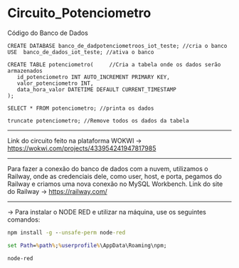 # Circuito_Potenciometro

Código do Banco de Dados
```mysql
CREATE DATABASE banco_de_dadpotenciometroos_iot_teste; //cria o banco
USE  banco_de_dados_iot_teste; //ativa o banco
  
CREATE TABLE potenciometro(     //Cria a tabela onde os dados serão armazenados
   id_potenciometro INT AUTO_INCREMENT PRIMARY KEY,
   valor_potenciometro INT,
   data_hora_valor DATETIME DEFAULT CURRENT_TIMESTAMP
);
  
SELECT * FROM potenciometro; //printa os dados

truncate potenciometro; //Remove todos os dados da tabela
```

<hr>

Link do circuito feito na plataforma WOKWI
-> https://wokwi.com/projects/433954241947817985

<hr>

Para fazer a conexão do banco de dados com a nuvem, utilizamos o Railway, onde as credenciais dele, como user, host, e porta, pegamos do Railway e criamos uma nova conexão no MySQL Workbench.
Link do site do Railway -> https://railway.com/

<hr>

-> Para instalar o NODE RED e utilizar na máquina, use os seguintes comandos: 

```cmd
npm install -g --unsafe-perm node-red
```

```cmd
set Path=%path%;%userprofile%\AppData\Roaming\npm;
```

```cmd
node-red
```

